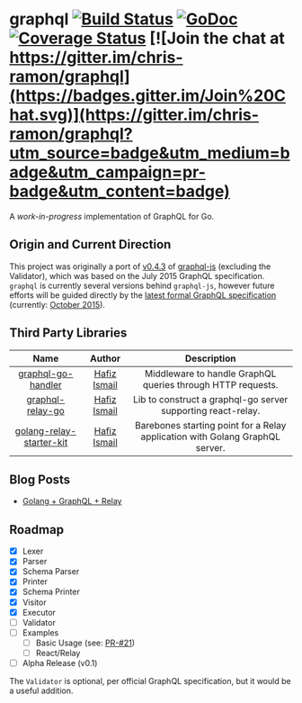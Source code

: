 # graphql [![Build Status](https://travis-ci.org/chris-ramon/graphql.svg)](https://travis-ci.org/chris-ramon/graphql) [![GoDoc](https://godoc.org/graphql.co/graphql?status.svg)](https://godoc.org/github.com/chris-ramon/graphql) [![Coverage Status](https://coveralls.io/repos/chris-ramon/graphql/badge.svg?branch=master&service=github)](https://coveralls.io/github/chris-ramon/graphql?branch=master) [![Join the chat at https://gitter.im/chris-ramon/graphql](https://badges.gitter.im/Join%20Chat.svg)](https://gitter.im/chris-ramon/graphql?utm_source=badge&utm_medium=badge&utm_campaign=pr-badge&utm_content=badge)


A *work-in-progress* implementation of GraphQL for Go.

## Origin and Current Direction

This project was originally a port of [v0.4.3](https://github.com/graphql/graphql-js/releases/tag/v0.4.3) of [graphql-js](https://github.com/graphql/graphql-js) (excluding the Validator), which was based on the July 2015 GraphQL specification. `graphql` is currently several versions behind `graphql-js`, however future efforts will be guided directly by the [latest formal GraphQL specification](https://github.com/facebook/graphql/releases) (currently: [October 2015](https://github.com/facebook/graphql/releases/tag/October2015)).

## Third Party Libraries
| Name          | Author        | Description  |
|:-------------:|:-------------:|:------------:|
| [graphql-go-handler](https://github.com/sogko/graphql-go-handler) | [Hafiz Ismail](https://github.com/sogko) | Middleware to handle GraphQL queries through HTTP requests. |
| [graphql-relay-go](https://github.com/sogko/graphql-relay-go) | [Hafiz Ismail](https://github.com/sogko) | Lib to construct a graphql-go server supporting react-relay. |
| [golang-relay-starter-kit](https://github.com/sogko/golang-relay-starter-kit) | [Hafiz Ismail](https://github.com/sogko) | Barebones starting point for a Relay application with Golang GraphQL server. |

## Blog Posts
- [Golang + GraphQL + Relay](http://wehavefaces.net/)

## Roadmap
- [x] Lexer
- [x] Parser
- [x] Schema Parser
- [x] Printer
- [x] Schema Printer
- [x] Visitor
- [x] Executor
- [ ] Validator
- [ ] Examples
  - [ ] Basic Usage (see: [PR-#21](https://github.com/chris-ramon/graphql/pull/21)) 
  - [ ] React/Relay
- [ ] Alpha Release (v0.1)

The `Validator` is optional, per official GraphQL specification, but it would be a useful addition.
